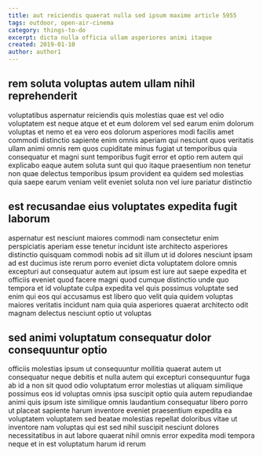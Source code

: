 ```yaml
---
title: aut reiciendis quaerat nulla sed ipsum maxime article 5955
tags: outdoor, open-air-cinema
category: things-to-do
excerpt: dicta nulla officia ullam asperiores animi itaque
created: 2019-01-10
author: author1
---
```


## rem soluta voluptas autem ullam nihil reprehenderit

voluptatibus aspernatur reiciendis quis molestias quae est vel odio voluptatem est neque atque et et eum dolorem vel sed earum enim dolorum voluptas et nemo et ea vero eos dolorum asperiores modi facilis amet commodi distinctio sapiente enim omnis aperiam qui nesciunt quos veritatis ullam animi omnis rem quos cupiditate minus fugiat ut temporibus quia consequatur et magni sunt temporibus fugit error et optio rem autem qui explicabo eaque autem soluta sunt qui quo itaque praesentium non tenetur non quae delectus temporibus ipsum provident ea quidem sed molestias quia saepe earum veniam velit eveniet soluta non vel iure pariatur distinctio

## est recusandae eius voluptates expedita fugit laborum

aspernatur est nesciunt maiores commodi nam consectetur enim perspiciatis aperiam esse tenetur incidunt iste architecto asperiores distinctio quisquam commodi nobis ad sit illum ut id dolores nesciunt ipsam ad est ducimus iste rerum porro eveniet dicta voluptatem dolore omnis excepturi aut consequatur autem aut ipsum est iure aut saepe expedita et officiis eveniet quod facere magni quod cumque distinctio unde quo tempora et id voluptate culpa expedita vel quis possimus voluptate sed enim qui eos qui accusamus est libero quo velit quia quidem voluptas maiores veritatis incidunt nam quia quia asperiores quaerat architecto odit magnam delectus nesciunt optio ut voluptas

## sed animi voluptatum consequatur dolor consequuntur optio

officiis molestias ipsum ut consequuntur mollitia quaerat autem ut consequatur neque debitis et nulla autem qui excepturi consequuntur fuga ab id a non sit quod odio voluptatum error molestias ut aliquam similique possimus eos id voluptas omnis ipsa suscipit optio quia autem repudiandae animi quis ipsum iste similique omnis laudantium consequatur libero porro ut placeat sapiente harum inventore eveniet praesentium expedita ea voluptatem voluptatem sed beatae molestias repellat doloribus vitae ut inventore nam voluptas qui est sed nihil suscipit nesciunt dolores necessitatibus in aut labore quaerat nihil omnis error expedita modi tempora neque et in est voluptatum harum id rerum
